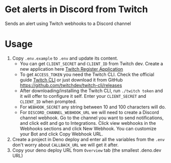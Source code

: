 # Get alerts in Discord from Twitch

Sends an alert using Twitch webhooks to a Discord channel

# Usage

1. Copy `.env.example` to `.env` and update its content.
    * You can get `CLIENT_SECRET` and `CLIENT_ID` from Twitch dev.
    Create a new application here [Twitch Register Application ](https://dev.twitch.tv/console/apps/create "Twitch Register Application ")
    * To get `ACCESS_TOKEN` you need the Twitch CLI. Check the official guide [Twitch CLI](https://dev.twitch.tv/docs/cli/) or just download it from GitHub https://github.com/twitchdev/twitch-cli/releases
    * After downloading/installing the Twitch CLI, run `./twitch token` and it will offer to configure it self. Enter your `CLIENT_SECRET` and `CLIENT_ID` when prompted.
    * For `WEBHOOK_SECRET` any string between 10 and 100 characters will do.
    * For `DISCORD_CHANNEL_WEBHOOK_URL` we will need to create a Discord channel webhook. Go to the channel you want to send notifications, and click edit and go to Integrations. Click view webhooks in the Webhooks sections and click New Webhook. You can customize your Bot and click Copy Webhook URL.
2. Create a project in Deno deploy and enter all the variables from the `.env` don't worry about `CALLBACK_URL` we will get it after.
3. Copy your deno deploy URL from `Overview` tab (the smallest .deno.dev URL)

